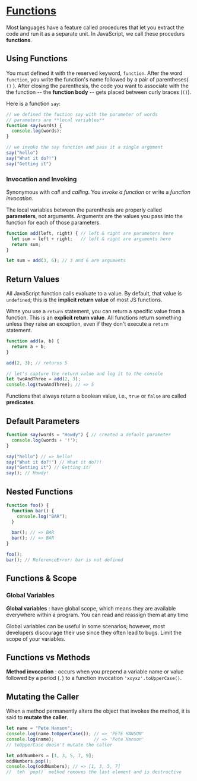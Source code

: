 # [Functions](https://launchschool.com/books/javascript/read/functions) #

Most languages have a feature called procedures that let you extract the code and run it as a separate unit. In JavaScript, we call these procedurs **functions**.

## Using Functions ##

You must defined it with the reserved keyword, `function`. After the word `function`, you write the function's name followed by a pair of parentheses( `()` ). After closing the parenthesis, the code you want to associate with the the function -- the **function body** -- gets placed between curly braces (`()`).

Here is a function `say`:

```js
// we defined the fuction say with the parameter of words
// parameters are **local variables**
function say(words) {
  console.log(words);
}

// we invoke the say function and pass it a single argument
say("hello")
say("What it do?!")
say("Getting it")
```

### Invocation and Invoking ###

Synonymous with *call* and *calling*. You *invoke a function* or write a *function invocation*.

The local variables between the parenthesis are properly called **parameters**, not arguments. Arguments are the values you pass into the function for each of those parameters.

```js
function add(left, right) { // left & right are parameters here
  let sum = left + right;   // left & right are arguments here
  return sum;
}

let sum = add(3, 6); // 3 and 6 are arguments
```

## Return Values ##

All JavaScript function calls evaluate to a value. By default, that value is `undefined`; this is the **implicit return value** of most JS functions.

Whne you use a `return` statement, you can return a specific value from a function. This is an **explicit return value**. All functions return something unless they raise an exception, even if they don't execute a `return` statement.

```js
function add(a, b) {
  return a + b;
}

add(2, 3); // returns 5

// let's capture the return value and log it to the console
let twoAndThree = add(2, 3);
console.log(twoAndThree); // => 5
```

Functions that always return a boolean value, i.e., `true` or `false` are called **predicates**.

## Default Parameters ##

```js
function say(words = "Howdy") { // created a default parameter
  console.log(words + '!');
}

say("hello") // => hello!
say("What it do?!") // What it do?!!
say("Getting it") // Getting it!
say(); // Howdy!
```

## Nested Functions ##

```js
function foo() {
  function bar() {
    console.log("BAR");
  }

  bar(); // => BAR
  bar(); // => BAR
}

foo();
bar(); // ReferenceError: bar is not defined
```

## Functions & Scope ##

### Global Variables ###

**Global variables**
: have global scope, which means they are available everywhere within a program. You can read and reassign them at any time

Global variables can be useful in some scenarios; however, most developers discourage their use since they often lead to bugs. Limit the scope of your variables.

## Functions vs Methods ##

**Method invocation**
: occurs when you prepend a variable name or value followed by a period (`.`) to a function invocation `'xxyxz'.toUpperCase()`.

## Mutating the Caller ##

When a method permanently alters the object that invokes the method, it is said to **mutate the caller**.

```js
let name = "Pete Hanson";
console.log(name.toUpperCase()); // => 'PETE HANSON'
console.log(name);               // => 'Pete Hanson'
// toUpperCase doesn't mutate the caller

let oddNumbers = [1, 3, 5, 7, 9];
oddNumbers.pop();
console.log(oddNumbers); // => [1, 3, 5, 7]
//  teh `pop()` method removes the last element and is destructive
```
